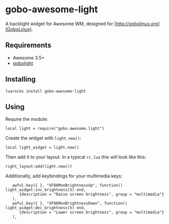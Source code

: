 gobo-awesome-light
==================

A backlight widget for Awesome WM, designed for [http://gobolinux.org](GoboLinux).

Requirements
------------

* Awesome 3.5+
* [gobolight](http://github.com/gobolinux/GoboLight)

Installing
----------

```
luarocks install gobo-awesome-light
```

Using
-----

Require the module:


```
local light = require("gobo.awesome.light")
```

Create the widget with `light.new()`:

```
local light_widget = light.new()
```

Then add it to your layout.
In a typical `rc.lua` this will look like this:


```
right_layout:add(light.new())
```

Additionally, add keybindings for your multimedia keys:

```
   awful.key({ }, "XF86MonBrightnessUp", function() light_widget:inc_brightness(5) end,
      {description = "Raise screen brightness", group = "multimedia"}
   ),
   awful.key({ }, "XF86MonBrightnessDown", function() light_widget:dec_brightness(5) end,
      {description = "Lower screen brightness", group = "multimedia"}
   ),
```

